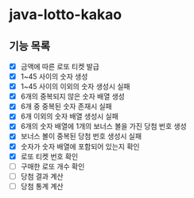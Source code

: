 # java-lotto-kakao

## 기능 목록

- [X] 금액에 따른 로또 티켓 발급
- [X] 1~45 사이의 숫자 생성
- [X] 1~45 사이의 이외의 숫자 생성시 실패
- [X] 6개의 중복되지 않은 숫자 배열 생성
- [X] 6개 중 중복된 숫자 존재시 실패
- [X] 6개 이외의 숫자 배열 생성시 실패
- [X] 6개의 숫자 배열에 1개의 보너스 볼을 가진 당첨 번호 생성
- [X] 보너스 볼이 중복된 당첨 번호 생성시 실패
- [X] 숫자가 숫자 배열에 포함되어 있는지 확인
- [X] 로또 티켓 번호 확인
- [ ] 구매한 로또 개수 확인
- [ ] 당첨 결과 계산
- [ ] 당첨 통계 계산
